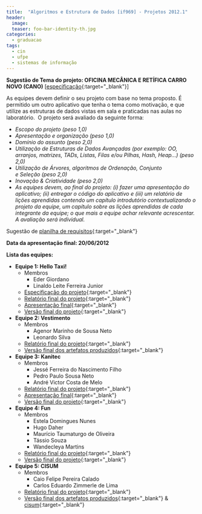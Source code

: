 ```yaml
---
title:  "Algoritmos e Estrutura de Dados [if969] - Projetos 2012.1"
header:
  image: 
  teaser: foo-bar-identity-th.jpg
categories: 
  - graduacao
tags:
  - cin
  - ufpe
  - sistemas de informação
---
```


**Sugestão de Tema do projeto: OFICINA MECÂNICA E RETÍFICA CARRO NOVO (CANO)** [[especificação](http://cl.ly/AjSb){:target="_blank"}]

As equipes devem definir o seu projeto com base no tema proposto. É permitido um outro aplicativo que tenha o tema como motivação, e que utilize as estruturas de dados vistas em sala e praticadas nas aulas no laboratório.  O projeto será avaliado da seguinte forma:

- _Escopo do projeto (peso 1,0)_
- _Apresentação e organização (peso 1,0)_
- _Domínio do assunto (peso 2,0)_
- _Utilização de Estruturas de Dados Avançadas (por exemplo: OO, arranjos, matrizes, TADs, Listas, Filas e/ou Pilhas, Hash, Heap...) (peso 2,0)_
- _Utilização de Árvores, algoritmos de Ordenação, Conjunto e Seleção (peso 2,0)_
- _Inovação & Criatividade (peso 2,0)_
- _As equipes devem, ao final do projeto: (i) fazer uma apresentação do aplicativo; (ii) entregar o código do aplicativo e (iii) um relatório de lições aprendidas contendo um capítulo introdutório contextualizando o projeto da equipe, um capítulo sobre as lições aprendidas de cada integrante da equipe; o que mais a equipe achar relevante acrescentar. A avaliação será individual._

Sugestão de [planilha de requisitos](http://cl.ly/AcFK){:target="_blank"}

**Data da apresentação final: 20/06/2012**

**Lista das equipes:**

- **Equipe 1: Hello Taxi!**
  - Membros
    - Eder Giordano
    - Linaldo Leite Ferreira Junior
  - [Especificação do projeto](http://cl.ly/HfTj){:target="_blank"}
  - [Relatório final do projeto](http://cl.ly/HfdD){:target="_blank"}
  - [Apresentação final](http://cl.ly/HfIe){:target="_blank"}
  - [Versão final do projeto](http://cl.ly/HgH5){:target="_blank"}
- **Equipe 2: Vestimento**
  - Membros
    - Agenor Marinho de Sousa Neto
    - Leonardo Silva
  - [Relatório final do projeto](http://cl.ly/HetG){:target="_blank"}
  - [Versão final dos artefatos produzidos](http://cl.ly/Hf9z){:target="_blank"}
- **Equipe 3: Kanitec**
  - Membros
    - Jessé Ferreira do Nascimento Filho
    - Pedro Paulo Sousa Neto
    - André Victor Costa de Melo
  - [Relatório final do projeto](http://cl.ly/HfBQ){:target="_blank"}
  - [Apresentação final](http://cl.ly/HfVt){:target="_blank"}
  - [Versão final do projeto](http://cl.ly/HfKC){:target="_blank"}
- **Equipe 4: Fun**
  - Membros
    - Estela Domingues Nunes
    - Hugo Daher
    - Maurício Taumaturgo de Oliveira
    - Tássio Souza
    - Wandecleya Martins
  - [Relatório final do projeto](http://cl.ly/HfNG){:target="_blank"}
  - [Versão final do projeto](http://cl.ly/HiMS){:target="_blank"}
- **Equipe 5: CISUM**
  - Membros
    - Caio Felipe Pereira Calado
    - Carlos Eduardo Zimmerle de Lima
  - [Relatório final do projeto](http://cl.ly/Hj5p){:target="_blank"}
  - [Versão final dos artefatos produzidos](http://cl.ly/Hi9o){:target="_blank"} & [cisum](http://cl.ly/Hjcs){:target="_blank"}
